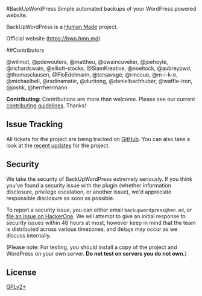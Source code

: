 #BackUpWordPress
Simple automated backups of your WordPress powered website.

BackUpWordPress is a [Human Made](https://hmn.md) project.

Official website (https://bwp.hmn.md)

##Contributors

@willmot, @pdewouters, @mattheu, @owaincuvelier, @joehoyle, @richardswain, @elliott-stocks, @SiamKreative, @noeltock, @aubreypwd, @thomasclausen, @FloEdelmann, @tcrsavage, @rmccue, @m-i-k-e, @michaelbell, @radinamatic, @duritong, @danielbachhuber, @waffle-iron, @joshk, @herrherrmann

**Contributing:** Contributions are more than welcome. Please see our current [contributing guidelines](https://github.com/humanmade/backupwordpress/blob/master/CONTRIBUTING.md). Thanks!

## Issue Tracking

All tickets for the project are being tracked on [GitHub](https://github.com/humanmade/backupwordpress/issues). You can also take a
look at the [recent updates](https://dev.bwp.hmn.md) for the project.

## Security

We take the security of BackUpWordPress extremely seriously. If you think you've found
a security issue with the plugin (whether information disclosure, privilege
escalation, or another issue), we'd appreciate responsible disclosure as soon as
possible.

To report a security issue, you can either email `backupwordpress@hmn.md`, or
[file an issue on HackerOne](https://hackerone.com/backupwordpress/). We will attempt to give an initial
response to security issues within 48 hours at most, however keep in mind that
the team is distributed across various timezones, and delays may occur as we
discuss internally.

(Please note: For testing, you should install a copy of the project and
WordPress on your own server. **Do not test on servers you do not own.**)

## License

[GPLv2+](http://www.gnu.org/licenses/gpl-2.0.html)

[GitHub]: https://github.com/humanmade/backupwordpress/issues
[recent updates]: https://dev.bwp.hmn.md
[hackerone]: https://hackerone.com/backupwordpress/
